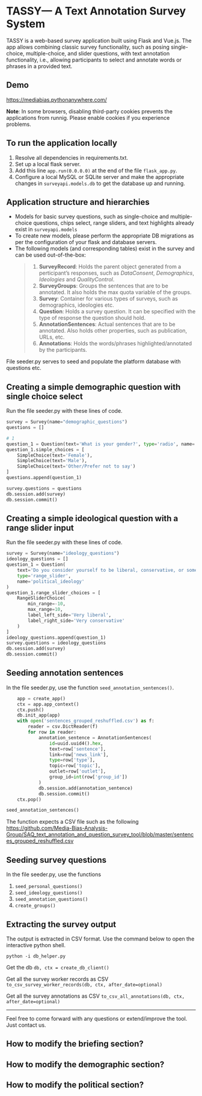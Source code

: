 # TASSY— A Text Annotation Survey System

TASSY is a web-based survey application built using Flask and Vue.js. The app allows combining classic survey functionality, such as posing single-choice, multiple-choice, and slider questions, with text annotation functionality, i.e., allowing participants to select and annotate words or phrases in a provided text.

## Demo

https://mediabias.pythonanywhere.com/

**Note**: In some browsers, disabling third-party cookies prevents the applications from runnig. Please enable cookies if you experience problems.

## To run the application locally

1. Resolve all dependencies in requirements.txt.
2. Set up a local flask server.
3. Add this line `app.run(0.0.0.0)` at the end of the file `flask_app.py`.
4. Configure a local MySQL or SQLite server and make the appropriate changes in `surveyapi.models.db` to get the database up and running.

## Application structure and hierarchies

- Models for basic survey questions, such as single-choice and multiple-choice questions, chips select, range sliders, and text highlights already exist in `surveyapi.models`
- To create new models, please perform the appropriate DB migrations as per the configuration of your flask and database servers.
- The following models (and corresponding tables) exist in the survey and can be used out-of-the-box:
  > 1. **SurveyRecord**: Holds the parent object generated from a perticipant’s responses, such as _DataConsent_, _Demographics_, _Ideologies_ and _QualityControl_.
  > 2. **SurveyGroups**: Groups the sentences that are to be annotated. It also holds the max quota variable of the groups.
  > 3. **Survey**: Container for various types of surveys, such as demographics, ideologies etc.
  > 4. **Question**: Holds a survey question. It can be specified with the type of response the question should hold.
  > 5. **AnnotationSentences**: Actual sentences that are to be annotated. Also holds other properties, such as publication, URLs, etc.
  > 6. **Annotations**: Holds the words/phrases highlighted/annotated by the participants.

File seeder.py serves to seed and populate the platform database with questions etc.

## Creating a simple demographic question with single choice select

Run the file seeder.py with these lines of code.

```python
survey = Survey(name="demographic_questions")
questions = []

# 1
question_1 = Question(text='What is your gender?', type='radio', name='gender')
question_1.simple_choices = [
    SimpleChoice(text='Female'),
    SimpleChoice(text='Male'),
    SimpleChoice(text='Other/Prefer not to say')
]
questions.append(question_1)

survey.questions = questions
db.session.add(survey)
db.session.commit()
```

## Creating a simple ideological question with a range slider input

Run the file seeder.py with these lines of code.

```python
survey = Survey(name="ideology_questions")
ideology_questions = []
question_1 = Question(
    text='Do you consider yourself to be liberal, conservative, or somewhere in between?',
    type='range_slider',
    name='political_ideology'
)
question_1.range_slider_choices = [
    RangeSliderChoice(
        min_range=-10,
        max_range=10,
        label_left_side='Very liberal',
        label_right_side='Very conservative'
    )
]
ideology_questions.append(question_1)
survey.questions = ideology_questions
db.session.add(survey)
db.session.commit()
```

## Seeding annotation sentences

In the file seeder.py, use the function `seed_annotation_sentences()`.

```python
    app = create_app()
    ctx = app.app_context()
    ctx.push()
    db.init_app(app)
    with open('sentences_grouped_reshuffled.csv') as f:
        reader = csv.DictReader(f)
        for row in reader:
            annotation_sentence = AnnotationSentences(
                id=uuid.uuid4().hex,
                text=row['sentence'],
                link=row['news_link'],
                type=row['type'],
                topic=row['topic'],
                outlet=row['outlet'],
                group_id=int(row['group_id'])
            )
            db.session.add(annotation_sentence)
            db.session.commit()
    ctx.pop()

seed_annotation_sentences()
```

The function expects a CSV file such as the following https://github.com/Media-Bias-Analysis-Group/SAQ_text_annotation_and_question_survey_tool/blob/master/sentences_grouped_reshuffled.csv

## Seeding survey questions

In the file seeder.py, use the functions

1. `seed_personal_questions()`
2. `seed_ideology_questions()`
3. `seed_annotation_questions()`
4. `create_groups()`

## Extracting the survey output

The output is extracted in CSV format. Use the command below to open the interactive python shell.

`python -i db_helper.py`

Get the db
`db, ctx = create_db_client()`

Get all the survey worker records as CSV
`to_csv_survey_worker_records(db, ctx, after_date=optional)`

Get all the survey annotations as CSV
`to_csv_all_annotations(db, ctx, after_date=optional)`

---

Feel free to come forward with any questions or extend/improve the tool. Just contact us.

## How to modify the briefing section?

## How to modify the demographic section?

## How to modify the political section?
